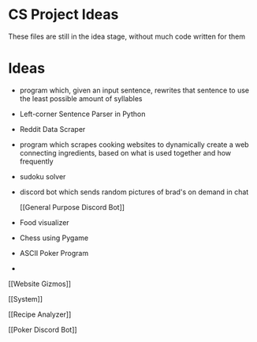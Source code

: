 # CS Project Ideas

These files are still in the idea stage, without much code written for them


# Ideas
- program which, given an input sentence, rewrites that sentence to use the least possible amount of syllables
- Left-corner Sentence Parser in Python
- Reddit Data Scraper
- program which scrapes cooking websites to dynamically create a web connecting ingredients, based on what is used together and how frequently
- sudoku solver
- discord bot which sends random pictures of brad's on demand in chat

    [[General Purpose Discord Bot]]

- Food visualizer
- Chess using Pygame
- ASCII Poker Program
- 

[[Website Gizmos]]

[[System]]

[[Recipe Analyzer]]

[[Poker Discord Bot]]